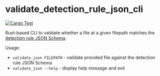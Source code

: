 # validate_detection_rule_json_cli

[![Cargo Test](https://github.com/msayson/validate_detection_rule_json_cli/actions/workflows/cargo_test.yaml/badge.svg?branch=main)](https://github.com/msayson/validate_detection_rule_json_cli/actions/workflows/cargo_test.yaml)

Rust-based CLI to validate whether a file at a given filepath matches the [detection rule JSON Schema](resources/detection_rule_schema.json).

Usage:
* `validate_json FILEPATH` - validate provided file against the detection rule JSON Schema
* `validate_json --help` - display help message and exit
